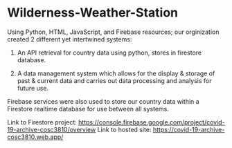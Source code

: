 # Wilderness-Weather-Station
Using Python, HTML, JavaScript, and Firebase resources; our orginization created 2 different yet intertwined systems: 

1) An API retrieval for country data using python, stores in firestore database.

2) A data management system which allows for the display & storage of past & current data and carries out data processing and analysis for future use. 


Firebase services were also used to store our country data within a Firestore realtime database for use between all systems. 

Link to Firestore project: https://console.firebase.google.com/project/covid-19-archive-cosc3810/overview
Link to hosted site: https://covid-19-archive-cosc3810.web.app/
